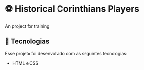 # ⚽ Historical Corinthians Players

<p> An project for training </p>

## 🚀 Tecnologias

Esse projeto foi desenvolvido com as seguintes tecnologias:

- HTML e CSS
